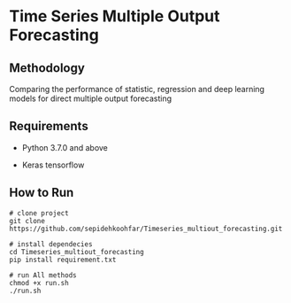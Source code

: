 # Time Series Multiple Output Forecasting

## Methodology
 
Comparing the performance of statistic, regression and deep learning models for direct multiple output forecasting

## Requirements

- Python 3.7.0 and above

- Keras tensorflow 

## How to Run

``` 
# clone project
git clone https://github.com/sepidehkoohfar/Timeseries_multiout_forecasting.git

# install dependecies
cd Timeseries_multiout_forecasting
pip install requirement.txt

# run All methods
chmod +x run.sh
./run.sh
```
